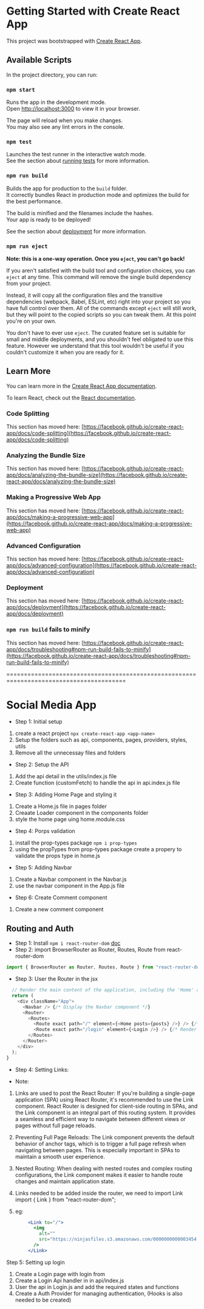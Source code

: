 # Getting Started with Create React App

This project was bootstrapped with [Create React App](https://github.com/facebook/create-react-app).

## Available Scripts

In the project directory, you can run:

### `npm start`

Runs the app in the development mode.\
Open [http://localhost:3000](http://localhost:3000) to view it in your browser.

The page will reload when you make changes.\
You may also see any lint errors in the console.

### `npm test`

Launches the test runner in the interactive watch mode.\
See the section about [running tests](https://facebook.github.io/create-react-app/docs/running-tests) for more information.

### `npm run build`

Builds the app for production to the `build` folder.\
It correctly bundles React in production mode and optimizes the build for the best performance.

The build is minified and the filenames include the hashes.\
Your app is ready to be deployed!

See the section about [deployment](https://facebook.github.io/create-react-app/docs/deployment) for more information.

### `npm run eject`

**Note: this is a one-way operation. Once you `eject`, you can't go back!**

If you aren't satisfied with the build tool and configuration choices, you can `eject` at any time. This command will remove the single build dependency from your project.

Instead, it will copy all the configuration files and the transitive dependencies (webpack, Babel, ESLint, etc) right into your project so you have full control over them. All of the commands except `eject` will still work, but they will point to the copied scripts so you can tweak them. At this point you're on your own.

You don't have to ever use `eject`. The curated feature set is suitable for small and middle deployments, and you shouldn't feel obligated to use this feature. However we understand that this tool wouldn't be useful if you couldn't customize it when you are ready for it.

## Learn More

You can learn more in the [Create React App documentation](https://facebook.github.io/create-react-app/docs/getting-started).

To learn React, check out the [React documentation](https://reactjs.org/).

### Code Splitting

This section has moved here: [https://facebook.github.io/create-react-app/docs/code-splitting](https://facebook.github.io/create-react-app/docs/code-splitting)

### Analyzing the Bundle Size

This section has moved here: [https://facebook.github.io/create-react-app/docs/analyzing-the-bundle-size](https://facebook.github.io/create-react-app/docs/analyzing-the-bundle-size)

### Making a Progressive Web App

This section has moved here: [https://facebook.github.io/create-react-app/docs/making-a-progressive-web-app](https://facebook.github.io/create-react-app/docs/making-a-progressive-web-app)

### Advanced Configuration

This section has moved here: [https://facebook.github.io/create-react-app/docs/advanced-configuration](https://facebook.github.io/create-react-app/docs/advanced-configuration)

### Deployment

This section has moved here: [https://facebook.github.io/create-react-app/docs/deployment](https://facebook.github.io/create-react-app/docs/deployment)

### `npm run build` fails to minify

This section has moved here: [https://facebook.github.io/create-react-app/docs/troubleshooting#npm-run-build-fails-to-minify](https://facebook.github.io/create-react-app/docs/troubleshooting#npm-run-build-fails-to-minify)


========================================================================================

# Social Media App
* Step 1: Initial setup
1. create a react project `npx create-react-app <app-name>`
2. Setup the folders such as api, components, pages, providers, styles, utils
3. Remove all the unnecessay files and folders

* Step 2: Setup the API
1. Add the api detail in the utils/index.js file
2. Create function (customFetch) to handle the api in api.index.js file

* Step 3: Adding Home Page and styling it
1. Create a Home.js file in pages folder
2. Creaate Loader component in the components folder
3. style the home page uing home.module.css

* Step 4: Porps validation
1. install the prop-types package `npm i prop-types`
2. using the propTypes from prop-types package create a propery to validate the props type in home.js

* Step 5: Adding Navbar
1. Create a Navbar component in the Navbar.js
2. use the navbar component in the App.js file

* Step 6: Create Comment component
1. Create a new comment component

## Routing and Auth
* Step 1: Install `npm i react-router-dom` [doc](https://reactrouter.com/en/main)
* Step 2: import BrowserRouter as Router, Routes, Route from react-router-dom
```js
import { BrowserRouter as Router, Routes, Route } from "react-router-dom";
```
* Step 3: User the Router in the jsx
```js
  // Render the main content of the application, including the 'Home' and 'Login' components.
  return (
    <div className="App">
      <Navbar /> {/* Display the Navbar component */}
      <Router>
        <Routes>
          <Route exact path="/" element={<Home posts={posts} />} /> {/* Render Home component with posts */}
          <Route exact path="/login" element={<Login />} /> {/* Render Login component */}
        </Routes>
      </Router>
    </div>
  );
}
```

* Step 4: Setting Links:
- Note:
1. Links are used to post the React Router: If you're building a single-page application (SPA) using React Router, it's recommended to use the Link component. React Router is designed for client-side routing in SPAs, and the Link component is an integral part of this routing system. It provides a seamless and efficient way to navigate between different views or pages without full page reloads.

2. Preventing Full Page Reloads: The Link component prevents the default behavior of anchor tags, which is to trigger a full page refresh when navigating between pages. This is especially important in SPAs to maintain a smooth user experience.

3. Nested Routing: When dealing with nested routes and complex routing configurations, the Link component makes it easier to handle route changes and maintain application state.

4. Links needed to be added inside the router, we need to import Link import { Link } from "react-router-dom";
5. eg:
```jsx
        <Link to="/">
          <img
            alt=""
            src="https://ninjasfiles.s3.amazonaws.com/0000000000003454.png"
          />
        </Link>
```

Step 5: Setting up login
1. Create a Login page with login from
2. Create a Login Api handler in in api/index.js
3. User the api in Login.js and add the required states and functions
4. Create a Auth Provider for managing authentication, (Hooks is also needed to be created)